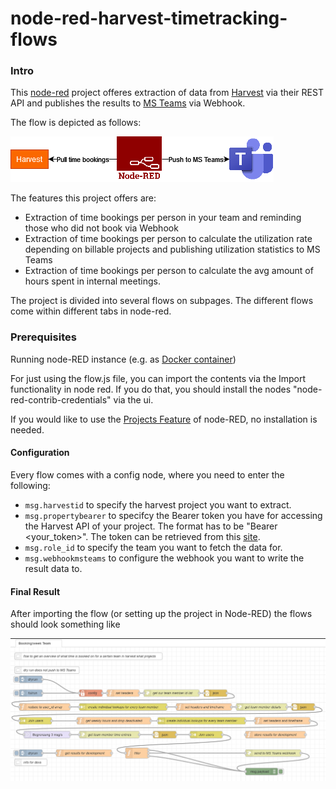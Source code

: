 node-red-harvest-timetracking-flows 
===================================

### Intro

This [node-red](https://nodered.org/) project offeres extraction of data from [Harvest](https://harvestapp.com) via their REST API and publishes the results to [MS Teams](https://www.microsoft.com/de-de/microsoft-teams/group-chat-software) via Webhook.

The flow is depicted as follows:

![The flow of data from Harvest via Rest API to Node red processing the data to Microsoft Teams](docs/Harvest-Teams-flow.png)


The features this project offers are:
* Extraction of time bookings per person in your team and reminding those who did not book via Webhook
* Extraction of time bookings per person to calculate the utilization rate depending on billable projects and publishing utilization statistics to MS Teams
* Extraction of time bookings per person to calculate the avg amount of hours spent in internal meetings.

The project is divided into several flows on subpages. The different flows come within different tabs in node-red.

### Prerequisites
Running node-RED instance (e.g. as [Docker container](https://nodered.org/docs/getting-started/docker))

For just using the flow.js file, you can import the contents via the Import functionality in node red. If you do that, you should install the nodes 
"node-red-contrib-credentials" via the ui.

If you would like to use the [Projects Feature](https://nodered.org/docs/user-guide/projects/) of node-RED, no installation is needed.

#### Configuration
Every flow comes with a config node, where you need to enter the following:
* ```msg.harvestid``` to specify the harvest project you want to extract.
* ```msg.propertybearer``` to specifcy the Bearer token you have for accessing the Harvest API of your project. The format has to be "Bearer <your_token>". The token can be retrieved from this [site](https://id.getharvest.com/developers).
* ```msg.role_id``` to specify the team you want to fetch the data for.
* ```msg.webhookmsteams``` to configure the webhook you want to write the result data to.

#### Final Result
After importing the flow (or setting up the project in Node-RED) the flows should look something like 

![Example Flow](https://github.com/jpetzold/node-red-harvest-time-tracking-flows/blob/master/docs/flow1.PNG)

